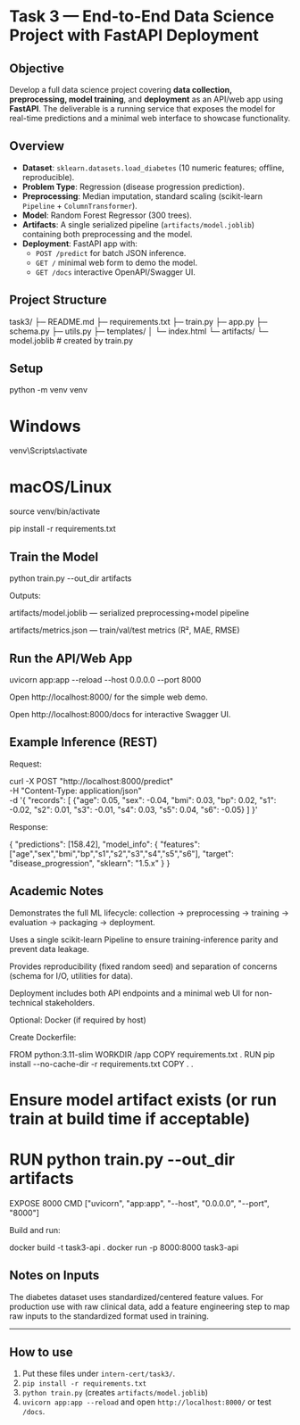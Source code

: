 # Task 3 — End-to-End Data Science Project with FastAPI Deployment

## Objective
Develop a full data science project covering **data collection, preprocessing, model training**, and **deployment** as an API/web app using **FastAPI**. The deliverable is a running service that exposes the model for real-time predictions and a minimal web interface to showcase functionality.

## Overview
- **Dataset**: `sklearn.datasets.load_diabetes` (10 numeric features; offline, reproducible).
- **Problem Type**: Regression (disease progression prediction).
- **Preprocessing**: Median imputation, standard scaling (scikit-learn `Pipeline` + `ColumnTransformer`).
- **Model**: Random Forest Regressor (300 trees).
- **Artifacts**: A single serialized pipeline (`artifacts/model.joblib`) containing both preprocessing and the model.
- **Deployment**: FastAPI app with:
  - `POST /predict` for batch JSON inference.
  - `GET /` minimal web form to demo the model.
  - `GET /docs` interactive OpenAPI/Swagger UI.

## Project Structure
task3/
├─ README.md
├─ requirements.txt
├─ train.py
├─ app.py
├─ schema.py
├─ utils.py
├─ templates/
│ └─ index.html
└─ artifacts/
└─ model.joblib # created by train.py


## Setup
python -m venv venv
# Windows
venv\Scripts\activate
# macOS/Linux
source venv/bin/activate

pip install -r requirements.txt

## Train the Model
python train.py --out_dir artifacts

Outputs:

artifacts/model.joblib — serialized preprocessing+model pipeline

artifacts/metrics.json — train/val/test metrics (R², MAE, RMSE)

## Run the API/Web App
uvicorn app:app --reload --host 0.0.0.0 --port 8000

Open http://localhost:8000/
 for the simple web demo.

Open http://localhost:8000/docs
 for interactive Swagger UI.

## Example Inference (REST)

Request:

curl -X POST "http://localhost:8000/predict" \
  -H "Content-Type: application/json" \
  -d '{
        "records": [
          {"age": 0.05, "sex": -0.04, "bmi": 0.03, "bp": 0.02,
           "s1": -0.02, "s2": 0.01, "s3": -0.01, "s4": 0.03, "s5": 0.04, "s6": -0.05}
        ]
      }'


Response:

{
  "predictions": [158.42],
  "model_info": {
    "features": ["age","sex","bmi","bp","s1","s2","s3","s4","s5","s6"],
    "target": "disease_progression",
    "sklearn": "1.5.x"
  }
}

## Academic Notes

Demonstrates the full ML lifecycle: collection → preprocessing → training → evaluation → packaging → deployment.

Uses a single scikit-learn Pipeline to ensure training-inference parity and prevent data leakage.

Provides reproducibility (fixed random seed) and separation of concerns (schema for I/O, utilities for data).

Deployment includes both API endpoints and a minimal web UI for non-technical stakeholders.

Optional: Docker (if required by host)

Create Dockerfile:

FROM python:3.11-slim
WORKDIR /app
COPY requirements.txt .
RUN pip install --no-cache-dir -r requirements.txt
COPY . .
# Ensure model artifact exists (or run train at build time if acceptable)
# RUN python train.py --out_dir artifacts
EXPOSE 8000
CMD ["uvicorn", "app:app", "--host", "0.0.0.0", "--port", "8000"]


Build and run:

docker build -t task3-api .
docker run -p 8000:8000 task3-api

## Notes on Inputs

The diabetes dataset uses standardized/centered feature values. For production use with raw clinical data, add a feature engineering step to map raw inputs to the standardized format used in training.


---

## How to use
1) Put these files under `intern-cert/task3/`.  
2) `pip install -r requirements.txt`  
3) `python train.py` (creates `artifacts/model.joblib`)  
4) `uvicorn app:app --reload` and open `http://localhost:8000/` or test `/docs`.
